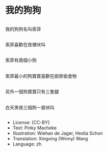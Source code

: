 # 我的狗狗

##
我的狗狗名叫索菲

##
索菲喜歡在夜裡吠叫

##
索菲有兩個小狗

##
索菲最小的狗寶寶喜歡在廚房偷食物

##
另外一個狗寶寶只有三隻腿

##
白天黑夜三個狗一直吠叫

##
* License: [CC-BY]
* Text: Pinky Macheke
* Illustration: Wiehan de Jager, Heslia Schon
* Translation: Xingxing (Winny) Wang
* Language: zh
